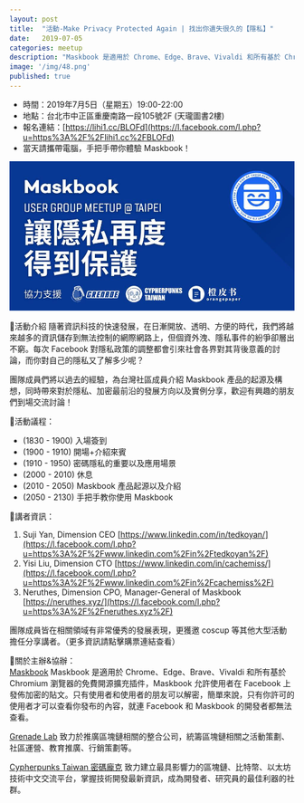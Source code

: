 ```yaml
---
layout: post
title:  "活動-Make Privacy Protected Again | 找出你遺失很久的【隱私】"
date:   2019-07-05
categories: meetup
description: "Maskbook 是適用於 Chrome、Edge、Brave、Vivaldi 和所有基於 Chromium 瀏覽器的免費開源擴充插件，Maskbook 允許使用者在 Facebook 上發佈加密的貼文"
image: '/img/48.png'
published: true
---
```


- 時間：2019年7月5日（星期五）19:00-22:00
- 地點：台北市中正區重慶南路一段105號2F (天瓏圖書2樓)
- 報名連結：[https://lihi1.cc/BLOFd](https://l.facebook.com/l.php?u=https%3A%2F%2Flihi1.cc%2FBLOFd)
- 當天請攜帶電腦，手把手帶你體驗 Maskbook！

![](/img/48.png)

📌活動介紹
隨著資訊科技的快速發展，在日漸開放、透明、方便的時代，我們將越來越多的資訊儲存到無法控制的網際網路上，但個資外洩、隱私事件的紛爭卻層出不窮。每次 Facebook 對隱私政策的調整都會引來社會各界對其背後意義的討論，而你對自己的隱私又了解多少呢？

團隊成員們將以過去的經驗，為台灣社區成員介紹 Maskbook 產品的起源及構想，同時帶來對於隱私、加密最前沿的發展方向以及實例分享，歡迎有興趣的朋友們到場交流討論！

📌活動議程：    
* (1830 - 1900) 入場簽到
* (1900 - 1910) 開場+介紹來賓
* (1910 - 1950) 密碼隱私的重要以及應用場景
* (2000 - 2010) 休息
* (2010 - 2050) Maskbook 產品起源以及介紹
* (2050 - 2130) 手把手教你使用 Maskbook

📌講者資訊：    
1. Suji Yan, Dimension CEO
[https://www.linkedin.com/in/tedkoyan/](https://l.facebook.com/l.php?u=https%3A%2F%2Fwww.linkedin.com%2Fin%2Ftedkoyan%2F)
1. Yisi Liu, Dimension CTO
[https://www.linkedin.com/in/cachemiss/](https://l.facebook.com/l.php?u=https%3A%2F%2Fwww.linkedin.com%2Fin%2Fcachemiss%2F)
1. Neruthes, Dimension CPO, Manager-General of Maskbook
[https://neruthes.xyz/](https://l.facebook.com/l.php?u=https%3A%2F%2Fneruthes.xyz%2F)

團隊成員皆在相關領域有非常優秀的發展表現，更獲邀 coscup 等其他大型活動擔任分享講者。（更多資訊請點擊購票連結查看）

📌關於主辦&協辦：    
[Maskbook](https://www.facebook.com/realmaskbook/)
Maskbook 是適用於 Chrome、Edge、Brave、Vivaldi 和所有基於 Chromium 瀏覽器的免費開源擴充插件，Maskbook 允許使用者在 Facebook 上發佈加密的貼文。只有使用者和使用者的朋友可以解密，簡單來說，只有你許可的使用者才可以查看你發布的內容，就連 Facebook 和 Maskbook 的開發者都無法查看。

[Grenade Lab](https://www.facebook.com/Grenadelab2019/)
致力於推廣區塊鏈相關的整合公司，統籌區塊鏈相關之活動策劃、社區運營、教育推廣、行銷策劃等。

[Cypherpunks Taiwan 密碼龐克](https://www.facebook.com/CypherpunksTW/)
致力建立最具影響力的區塊鏈、比特幣、以太坊技術中文交流平台，掌握技術開發最新資訊，成為開發者、研究員的最佳利器的社群。